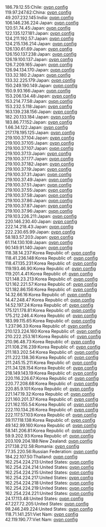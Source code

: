 186.79.12.55:Chile: [ovpn config](vpn/186_79_12_55.ovpn)  
119.97.247.62:China: [ovpn config](vpn/119_97_247_62.ovpn)  
49.207.232.145:India: [ovpn config](vpn/49_207_232_145.ovpn)  
106.146.236.224:Japan: [ovpn config](vpn/106_146_236_224.ovpn)  
120.51.74.45:Japan: [ovpn config](vpn/120_51_74_45.ovpn)  
122.135.127.181:Japan: [ovpn config](vpn/122_135_127_181.ovpn)  
124.211.192.57:Japan: [ovpn config](vpn/124_211_192_57.ovpn)  
124.215.136.214:Japan: [ovpn config](vpn/124_215_136_214.ovpn)  
126.130.61.69:Japan: [ovpn config](vpn/126_130_61_69.ovpn)  
126.150.137.238:Japan: [ovpn config](vpn/126_150_137_238.ovpn)  
126.19.100.137:Japan: [ovpn config](vpn/126_19_100_137.ovpn)  
126.7.209.165:Japan: [ovpn config](vpn/126_7_209_165.ovpn)  
126.94.134.170:Japan: [ovpn config](vpn/126_94_134_170.ovpn)  
133.32.180.2:Japan: [ovpn config](vpn/133_32_180_2.ovpn)  
133.32.225.179:Japan: [ovpn config](vpn/133_32_225_179.ovpn)  
150.249.190.149:Japan: [ovpn config](vpn/150_249_190_149.ovpn)  
150.9.93.166:Japan: [ovpn config](vpn/150_9_93_166.ovpn)  
153.206.134.48:Japan: [ovpn config](vpn/153_206_134_48.ovpn)  
153.214.77.58:Japan: [ovpn config](vpn/153_214_77_58.ovpn)  
153.232.5.118:Japan: [ovpn config](vpn/153_232_5_118.ovpn)  
163.139.238.156:Japan: [ovpn config](vpn/163_139_238_156.ovpn)  
182.20.133.184:Japan: [ovpn config](vpn/182_20_133_184.ovpn)  
183.86.77.152:Japan: [ovpn config](vpn/183_86_77_152.ovpn)  
1.66.34.122:Japan: [ovpn config](vpn/1_66_34_122.ovpn)  
217.178.195.125:Japan: [ovpn config](vpn/217_178_195_125.ovpn)  
219.100.37.104:Japan: [ovpn config](vpn/219_100_37_104.ovpn)  
219.100.37.105:Japan: [ovpn config](vpn/219_100_37_105.ovpn)  
219.100.37.107:Japan: [ovpn config](vpn/219_100_37_107.ovpn)  
219.100.37.13:Japan: [ovpn config](vpn/219_100_37_13.ovpn)  
219.100.37.177:Japan: [ovpn config](vpn/219_100_37_177.ovpn)  
219.100.37.182:Japan: [ovpn config](vpn/219_100_37_182.ovpn)  
219.100.37.19:Japan: [ovpn config](vpn/219_100_37_19.ovpn)  
219.100.37.31:Japan: [ovpn config](vpn/219_100_37_31.ovpn)  
219.100.37.49:Japan: [ovpn config](vpn/219_100_37_49.ovpn)  
219.100.37.51:Japan: [ovpn config](vpn/219_100_37_51.ovpn)  
219.100.37.55:Japan: [ovpn config](vpn/219_100_37_55.ovpn)  
219.100.37.58:Japan: [ovpn config](vpn/219_100_37_58.ovpn)  
219.100.37.86:Japan: [ovpn config](vpn/219_100_37_86.ovpn)  
219.100.37.87:Japan: [ovpn config](vpn/219_100_37_87.ovpn)  
219.100.37.96:Japan: [ovpn config](vpn/219_100_37_96.ovpn)  
219.103.226.211:Japan: [ovpn config](vpn/219_103_226_211.ovpn)  
220.146.230.40:Japan: [ovpn config](vpn/220_146_230_40.ovpn)  
222.14.218.43:Japan: [ovpn config](vpn/222_14_218_43.ovpn)  
222.230.65.99:Japan: [ovpn config](vpn/222_230_65_99.ovpn)  
58.183.57.203:Japan: [ovpn config](vpn/58_183_57_203.ovpn)  
61.114.130.108:Japan: [ovpn config](vpn/61_114_130_108.ovpn)  
90.149.91.140:Japan: [ovpn config](vpn/90_149_91_140.ovpn)  
118.38.14.237:Korea Republic of: [ovpn config](vpn/118_38_14_237.ovpn)  
118.41.236.148:Korea Republic of: [ovpn config](vpn/118_41_236_148.ovpn)  
118.47.135.231:Korea Republic of: [ovpn config](vpn/118_47_135_231.ovpn)  
119.193.46.90:Korea Republic of: [ovpn config](vpn/119_193_46_90.ovpn)  
119.201.4.41:Korea Republic of: [ovpn config](vpn/119_201_4_41.ovpn)  
121.148.23.213:Korea Republic of: [ovpn config](vpn/121_148_23_213.ovpn)  
121.162.221.57:Korea Republic of: [ovpn config](vpn/121_162_221_57.ovpn)  
121.182.86.156:Korea Republic of: [ovpn config](vpn/121_182_86_156.ovpn)  
14.32.66.16:Korea Republic of: [ovpn config](vpn/14_32_66_16.ovpn)  
14.47.248.47:Korea Republic of: [ovpn config](vpn/14_47_248_47.ovpn)  
14.52.197.24:Korea Republic of: [ovpn config](vpn/14_52_197_24.ovpn)  
175.121.178.81:Korea Republic of: [ovpn config](vpn/175_121_178_81.ovpn)  
175.212.246.4:Korea Republic of: [ovpn config](vpn/175_212_246_4.ovpn)  
183.99.115.65:Korea Republic of: [ovpn config](vpn/183_99_115_65.ovpn)  
1.237.96.33:Korea Republic of: [ovpn config](vpn/1_237_96_33.ovpn)  
210.123.224.160:Korea Republic of: [ovpn config](vpn/210_123_224_160.ovpn)  
210.222.253.161:Korea Republic of: [ovpn config](vpn/210_222_253_161.ovpn)  
210.96.48.73:Korea Republic of: [ovpn config](vpn/210_96_48_73.ovpn)  
211.108.216.239:Korea Republic of: [ovpn config](vpn/211_108_216_239.ovpn)  
211.183.202.54:Korea Republic of: [ovpn config](vpn/211_183_202_54.ovpn)  
211.222.138.36:Korea Republic of: [ovpn config](vpn/211_222_138_36.ovpn)  
211.245.15.211:Korea Republic of: [ovpn config](vpn/211_245_15_211.ovpn)  
211.34.128.154:Korea Republic of: [ovpn config](vpn/211_34_128_154.ovpn)  
218.149.143.19:Korea Republic of: [ovpn config](vpn/218_149_143_19.ovpn)  
220.116.226.67:Korea Republic of: [ovpn config](vpn/220_116_226_67.ovpn)  
220.77.208.68:Korea Republic of: [ovpn config](vpn/220_77_208_68.ovpn)  
220.85.9.101:Korea Republic of: [ovpn config](vpn/220_85_9_101.ovpn)  
221.147.19.32:Korea Republic of: [ovpn config](vpn/221_147_19_32.ovpn)  
221.160.201.37:Korea Republic of: [ovpn config](vpn/221_160_201_37.ovpn)  
221.162.155.54:Korea Republic of: [ovpn config](vpn/221_162_155_54.ovpn)  
222.110.134.26:Korea Republic of: [ovpn config](vpn/222_110_134_26.ovpn)  
222.117.57.103:Korea Republic of: [ovpn config](vpn/222_117_57_103.ovpn)  
39.117.118.138:Korea Republic of: [ovpn config](vpn/39_117_118_138.ovpn)  
49.142.99.160:Korea Republic of: [ovpn config](vpn/49_142_99_160.ovpn)  
58.141.206.81:Korea Republic of: [ovpn config](vpn/58_141_206_81.ovpn)  
59.9.202.93:Korea Republic of: [ovpn config](vpn/59_9_202_93.ovpn)  
203.109.204.188:New Zealand: [ovpn config](vpn/203_109_204_188.ovpn)  
217.138.212.58:Romania: [ovpn config](vpn/217_138_212_58.ovpn)  
77.35.220.56:Russian Federation: [ovpn config](vpn/77_35_220_56.ovpn)  
184.22.107.50:Thailand: [ovpn config](vpn/184_22_107_50.ovpn)  
162.254.224.213:United States: [ovpn config](vpn/162_254_224_213.ovpn)  
162.254.224.214:United States: [ovpn config](vpn/162_254_224_214.ovpn)  
162.254.224.215:United States: [ovpn config](vpn/162_254_224_215.ovpn)  
162.254.224.217:United States: [ovpn config](vpn/162_254_224_217.ovpn)  
162.254.224.218:United States: [ovpn config](vpn/162_254_224_218.ovpn)  
162.254.224.219:United States: [ovpn config](vpn/162_254_224_219.ovpn)  
162.254.224.221:United States: [ovpn config](vpn/162_254_224_221.ovpn)  
24.17.113.48:United States: [ovpn config](vpn/24_17_113_48.ovpn)  
47.227.72.205:United States: [ovpn config](vpn/47_227_72_205.ovpn)  
98.246.249.224:United States: [ovpn config](vpn/98_246_249_224.ovpn)  
118.71.141.251:Viet Nam: [ovpn config](vpn/118_71_141_251.ovpn)  
42.119.190.77:Viet Nam: [ovpn config](vpn/42_119_190_77.ovpn)  
